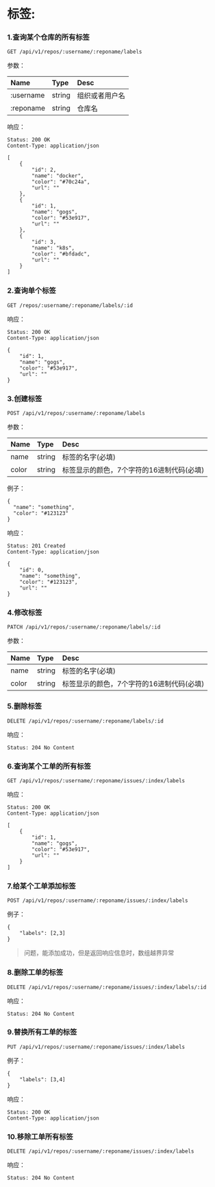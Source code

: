 # 标签:

### 1.查询某个仓库的所有标签

```
GET /api/v1/repos/:username/:reponame/labels
```

参数：

| Name | Type | Desc |
| :--- | :--- | :--- |
| :username | string | 组织或者用户名 |
| :reponame | string | 仓库名 |

响应：

```
Status: 200 OK
Content-Type: application/json
```

```
[
    {
        "id": 2,
        "name": "docker",
        "color": "#70c24a",
        "url": ""
    },
    {
        "id": 1,
        "name": "gogs",
        "color": "#53e917",
        "url": ""
    },
    {
        "id": 3,
        "name": "k8s",
        "color": "#bfdadc",
        "url": ""
    }
]
```

### 2.查询单个标签

```
GET /repos/:username/:reponame/labels/:id
```

响应：

```
Status: 200 OK
Content-Type: application/json
```

```
{
    "id": 1,
    "name": "gogs",
    "color": "#53e917",
    "url": ""
}
```

### 3.创建标签

```
POST /api/v1/repos/:username/:reponame/labels
```

参数：

| Name | Type | Desc |
| :--- | :--- | :--- |
| name | string | 标签的名字\(必填\) |
| color | string | 标签显示的颜色，7个字符的16进制代码\(必填\) |

例子：

```
{
  "name": "something",
  "color": "#123123"
}
```

响应：

```
Status: 201 Created
Content-Type: application/json
```

```
{
    "id": 0,
    "name": "something",
    "color": "#123123",
    "url": ""
}
```

### 4.修改标签

```
PATCH /api/v1/repos/:username/:reponame/labels/:id
```

参数：

| Name | Type | Desc |
| :--- | :--- | :--- |
| name | string | 标签的名字\(必填\) |
| color | string | 标签显示的颜色，7个字符的16进制代码\(必填\) |

### 5.删除标签

```
DELETE /api/v1/repos/:username/:reponame/labels/:id
```

响应：

```
Status: 204 No Content
```

### 6.查询某个工单的所有标签

```
GET /api/v1/repos/:username/:reponame/issues/:index/labels
```

响应：

```
Status: 200 OK
Content-Type: application/json
```

```
[
    {
        "id": 1,
        "name": "gogs",
        "color": "#53e917",
        "url": ""
    }
]
```

### 7.给某个工单添加标签

```
POST /api/v1/repos/:username/:reponame/issues/:index/labels
```

例子：

```
{
    "labels": [2,3]
}
```

> 问题，能添加成功，但是返回响应信息时，数组越界异常

### 8.删除工单的标签

```
DELETE /api/v1/repos/:username/:reponame/issues/:index/labels/:id
```

响应：

```
Status: 204 No Content
```

### 9.替换所有工单的标签

```
PUT /api/v1/repos/:username/:reponame/issues/:index/labels
```

例子：

```
{
    "labels": [3,4]
}
```

响应：

```
Status: 200 OK
Content-Type: application/json
```

### 10.移除工单所有标签

```
DELETE /api/v1/repos/:username/:reponame/issues/:index/labels
```

响应：

```
Status: 204 No Content
```



